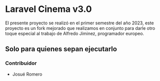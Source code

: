 # Laravel Cinema v3.0

El presente proyecto se realizó en el primer semestre del año 2023, este proyecto es un fork mejorado que realizamos en conjunto para darle otro toque especial al trabajo de Alfredo Jíminez, programador europeo.

## Solo para quienes sepan ejecutarlo

### Contribuidor
- Josué Romero
